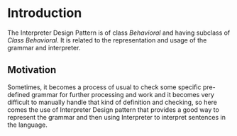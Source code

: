 # Introduction
The Interpreter Design Pattern is of class _Behavioral_ and having subclass of _Class Behavioral_. It is related to the representation and usage of the grammar and interpreter.

## Motivation
Sometimes, it becomes a process of usual to check some specific pre-defined grammar for further processing and work and it becomes very difficult to manually handle that kind of definition and checking, so here comes the use of Interpreter Design pattern that provides a good way to represent the grammar and then using Interpreter to interpret sentences in the language.
